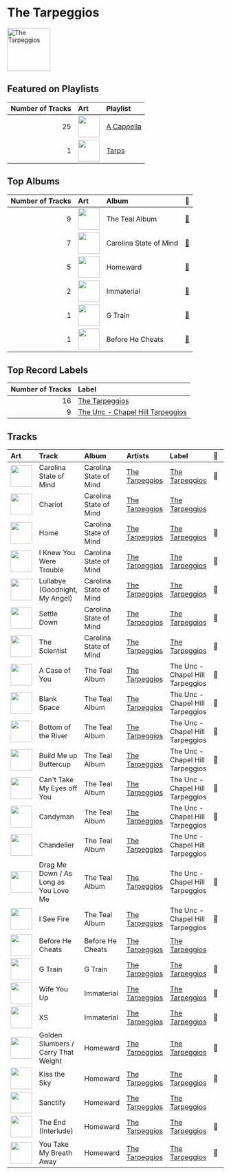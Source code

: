 
# The Tarpeggios


<img src="https://i.scdn.co/image/ab6761610000e5eb4b2621bf3c5f2197ee957582" alt="The Tarpeggios" width="100" />

## Featured on Playlists
|   Number of Tracks | Art                                                                                                                                                                                                                         | Playlist                                 |
|-------------------:|:----------------------------------------------------------------------------------------------------------------------------------------------------------------------------------------------------------------------------|:-----------------------------------------|
|                 25 | <img src="https://mosaic.scdn.co/640/ab67616d0000b2735d990e8b45c848dc22885f89ab67616d0000b27362f44cdb37183a309fc1032fab67616d0000b27384470dd6235917e2e40e11f0ab67616d0000b273bb7018e16a77e5ce4744fa93" alt="" width="50" /> | [A Cappella](../playlists/a_cappella.md) |
|                  1 | <img src="https://mosaic.scdn.co/640/ab67616d0000b27303668e3f13559554eca8ccc6ab67616d0000b2730eb56329734f9400c1639359ab67616d0000b27314ed51ab46ef0765182bb8a0ab67616d0000b273987a1825341694ec9bc62457" alt="" width="50" /> | [Tarps](../playlists/tarps.md)           |
## Top Albums

|   Number of Tracks | Art                                                                                              | Album                  | 🔗                                                          |
|-------------------:|:-------------------------------------------------------------------------------------------------|:-----------------------|:-----------------------------------------------------------|
|                  9 | <img src="https://i.scdn.co/image/ab67616d0000b273bb7018e16a77e5ce4744fa93" alt="" width="50" /> | The Teal Album         | [🔗](https://open.spotify.com/album/7mTQ62MIYHSbkZHGjY0Ftg) |
|                  7 | <img src="https://i.scdn.co/image/ab67616d0000b2735d990e8b45c848dc22885f89" alt="" width="50" /> | Carolina State of Mind | [🔗](https://open.spotify.com/album/3zKusinRVxdC5s2wOPYBgX) |
|                  5 | <img src="https://i.scdn.co/image/ab67616d0000b273fc82939fb76760e640d7edca" alt="" width="50" /> | Homeward               | [🔗](https://open.spotify.com/album/2FiDSelqVoi7VQfpmaMRJK) |
|                  2 | <img src="https://i.scdn.co/image/ab67616d0000b27322f75e45afe2febb7d3f4cac" alt="" width="50" /> | Immaterial             | [🔗](https://open.spotify.com/album/5YgtPHMCi4dGtL6JarEGkI) |
|                  1 | <img src="https://i.scdn.co/image/ab67616d0000b27362f44cdb37183a309fc1032f" alt="" width="50" /> | G Train                | [🔗](https://open.spotify.com/album/0vmio1Hc8vrU7scyVa6BYK) |
|                  1 | <img src="https://i.scdn.co/image/ab67616d0000b273e443608c9f1cf2fdb6c36d37" alt="" width="50" /> | Before He Cheats       | [🔗](https://open.spotify.com/album/7bndGIMX7IOBjG3J7O0BEQ) |

## Top Record Labels

|   Number of Tracks | Label                                                                             |
|-------------------:|:----------------------------------------------------------------------------------|
|                 16 | [The Tarpeggios](../labels/the_tarpeggios.md)                                     |
|                  9 | [The Unc - Chapel Hill Tarpeggios](../labels/the_unc___chapel_hill_tarpeggios.md) |

## Tracks

| Art                                                                                              | Track                                 | Album                  | Artists                             | Label                                         | 💚   | 🔗                                                          |
|:-------------------------------------------------------------------------------------------------|:--------------------------------------|:-----------------------|:------------------------------------|:----------------------------------------------|:----|:-----------------------------------------------------------|
| <img src="https://i.scdn.co/image/ab67616d0000b2735d990e8b45c848dc22885f89" alt="" width="50" /> | Carolina State of Mind                | Carolina State of Mind | [The Tarpeggios](the_tarpeggios.md) | [The Tarpeggios](../labels/the_tarpeggios.md) | 💚   | [🔗](https://open.spotify.com/track/60xweUiIfi93UhZEDN3DKY) |
| <img src="https://i.scdn.co/image/ab67616d0000b2735d990e8b45c848dc22885f89" alt="" width="50" /> | Chariot                               | Carolina State of Mind | [The Tarpeggios](the_tarpeggios.md) | [The Tarpeggios](../labels/the_tarpeggios.md) |     | [🔗](https://open.spotify.com/track/0of5rsasONYN34mx4rSgsn) |
| <img src="https://i.scdn.co/image/ab67616d0000b2735d990e8b45c848dc22885f89" alt="" width="50" /> | Home                                  | Carolina State of Mind | [The Tarpeggios](the_tarpeggios.md) | [The Tarpeggios](../labels/the_tarpeggios.md) | 💚   | [🔗](https://open.spotify.com/track/5EiVVKFfodbFiHTCFEB1i3) |
| <img src="https://i.scdn.co/image/ab67616d0000b2735d990e8b45c848dc22885f89" alt="" width="50" /> | I Knew You Were Trouble               | Carolina State of Mind | [The Tarpeggios](the_tarpeggios.md) | [The Tarpeggios](../labels/the_tarpeggios.md) | 💚   | [🔗](https://open.spotify.com/track/2uB0wu6NOxNAEYmKvf1VDi) |
| <img src="https://i.scdn.co/image/ab67616d0000b2735d990e8b45c848dc22885f89" alt="" width="50" /> | Lullabye (Goodnight, My Angel)        | Carolina State of Mind | [The Tarpeggios](the_tarpeggios.md) | [The Tarpeggios](../labels/the_tarpeggios.md) | 💚   | [🔗](https://open.spotify.com/track/4OXK8cslw5QGKzk6U1yRfU) |
| <img src="https://i.scdn.co/image/ab67616d0000b2735d990e8b45c848dc22885f89" alt="" width="50" /> | Settle Down                           | Carolina State of Mind | [The Tarpeggios](the_tarpeggios.md) | [The Tarpeggios](../labels/the_tarpeggios.md) | 💚   | [🔗](https://open.spotify.com/track/2RGGnyqlJ65QcpA4FggZ2x) |
| <img src="https://i.scdn.co/image/ab67616d0000b2735d990e8b45c848dc22885f89" alt="" width="50" /> | The Scientist                         | Carolina State of Mind | [The Tarpeggios](the_tarpeggios.md) | [The Tarpeggios](../labels/the_tarpeggios.md) | 💚   | [🔗](https://open.spotify.com/track/6NOjptrSCGSEr6vvSQuDmC) |
| <img src="https://i.scdn.co/image/ab67616d0000b273bb7018e16a77e5ce4744fa93" alt="" width="50" /> | A Case of You                         | The Teal Album         | [The Tarpeggios](the_tarpeggios.md) | The Unc - Chapel Hill Tarpeggios              | 💚   | [🔗](https://open.spotify.com/track/6YwWeHUYCkRoGJWGtohs0j) |
| <img src="https://i.scdn.co/image/ab67616d0000b273bb7018e16a77e5ce4744fa93" alt="" width="50" /> | Blank Space                           | The Teal Album         | [The Tarpeggios](the_tarpeggios.md) | The Unc - Chapel Hill Tarpeggios              | 💚   | [🔗](https://open.spotify.com/track/55uhowm3d20ahlHjQNa78b) |
| <img src="https://i.scdn.co/image/ab67616d0000b273bb7018e16a77e5ce4744fa93" alt="" width="50" /> | Bottom of the River                   | The Teal Album         | [The Tarpeggios](the_tarpeggios.md) | The Unc - Chapel Hill Tarpeggios              | 💚   | [🔗](https://open.spotify.com/track/25XUZBlrcbb5U2fsJBY03P) |
| <img src="https://i.scdn.co/image/ab67616d0000b273bb7018e16a77e5ce4744fa93" alt="" width="50" /> | Build Me up Buttercup                 | The Teal Album         | [The Tarpeggios](the_tarpeggios.md) | The Unc - Chapel Hill Tarpeggios              | 💚   | [🔗](https://open.spotify.com/track/7Gi0VBh0IsTbIncQGNJjv3) |
| <img src="https://i.scdn.co/image/ab67616d0000b273bb7018e16a77e5ce4744fa93" alt="" width="50" /> | Can't Take My Eyes off You            | The Teal Album         | [The Tarpeggios](the_tarpeggios.md) | The Unc - Chapel Hill Tarpeggios              | 💚   | [🔗](https://open.spotify.com/track/1wT7nx5HLq9mhBf3P0BwTf) |
| <img src="https://i.scdn.co/image/ab67616d0000b273bb7018e16a77e5ce4744fa93" alt="" width="50" /> | Candyman                              | The Teal Album         | [The Tarpeggios](the_tarpeggios.md) | The Unc - Chapel Hill Tarpeggios              | 💚   | [🔗](https://open.spotify.com/track/1OEnvNhDx4iYvjKD8rIp89) |
| <img src="https://i.scdn.co/image/ab67616d0000b273bb7018e16a77e5ce4744fa93" alt="" width="50" /> | Chandelier                            | The Teal Album         | [The Tarpeggios](the_tarpeggios.md) | The Unc - Chapel Hill Tarpeggios              |     | [🔗](https://open.spotify.com/track/132bFFrU2GvmvebqUlO2qS) |
| <img src="https://i.scdn.co/image/ab67616d0000b273bb7018e16a77e5ce4744fa93" alt="" width="50" /> | Drag Me Down / As Long as You Love Me | The Teal Album         | [The Tarpeggios](the_tarpeggios.md) | The Unc - Chapel Hill Tarpeggios              | 💚   | [🔗](https://open.spotify.com/track/3GqtzxfUrdmrApqEMaWggL) |
| <img src="https://i.scdn.co/image/ab67616d0000b273bb7018e16a77e5ce4744fa93" alt="" width="50" /> | I See Fire                            | The Teal Album         | [The Tarpeggios](the_tarpeggios.md) | The Unc - Chapel Hill Tarpeggios              | 💚   | [🔗](https://open.spotify.com/track/4Mp2l1tCHxnm65a6yQ8lph) |
| <img src="https://i.scdn.co/image/ab67616d0000b273e443608c9f1cf2fdb6c36d37" alt="" width="50" /> | Before He Cheats                      | Before He Cheats       | [The Tarpeggios](the_tarpeggios.md) | [The Tarpeggios](../labels/the_tarpeggios.md) |     | [🔗](https://open.spotify.com/track/1kRKhFJLbqoXeBUecl8eZa) |
| <img src="https://i.scdn.co/image/ab67616d0000b27362f44cdb37183a309fc1032f" alt="" width="50" /> | G Train                               | G Train                | [The Tarpeggios](the_tarpeggios.md) | [The Tarpeggios](../labels/the_tarpeggios.md) | 💚   | [🔗](https://open.spotify.com/track/7IFr6PZwvtqBJEMl55Omvx) |
| <img src="https://i.scdn.co/image/ab67616d0000b27322f75e45afe2febb7d3f4cac" alt="" width="50" /> | Wife You Up                           | Immaterial             | [The Tarpeggios](the_tarpeggios.md) | [The Tarpeggios](../labels/the_tarpeggios.md) | 💚   | [🔗](https://open.spotify.com/track/73dGGJmQ9ERvnumjuG5LES) |
| <img src="https://i.scdn.co/image/ab67616d0000b27322f75e45afe2febb7d3f4cac" alt="" width="50" /> | XS                                    | Immaterial             | [The Tarpeggios](the_tarpeggios.md) | [The Tarpeggios](../labels/the_tarpeggios.md) | 💚   | [🔗](https://open.spotify.com/track/3s8C5wAXYgvpmzBhTduJBg) |
| <img src="https://i.scdn.co/image/ab67616d0000b273fc82939fb76760e640d7edca" alt="" width="50" /> | Golden Slumbers / Carry That Weight   | Homeward               | [The Tarpeggios](the_tarpeggios.md) | [The Tarpeggios](../labels/the_tarpeggios.md) | 💚   | [🔗](https://open.spotify.com/track/3CJwaHt5VqpKaoJ4h523AB) |
| <img src="https://i.scdn.co/image/ab67616d0000b273fc82939fb76760e640d7edca" alt="" width="50" /> | Kiss the Sky                          | Homeward               | [The Tarpeggios](the_tarpeggios.md) | [The Tarpeggios](../labels/the_tarpeggios.md) | 💚   | [🔗](https://open.spotify.com/track/1alIiVzLvztXf92CxCXY1B) |
| <img src="https://i.scdn.co/image/ab67616d0000b273fc82939fb76760e640d7edca" alt="" width="50" /> | Sanctify                              | Homeward               | [The Tarpeggios](the_tarpeggios.md) | [The Tarpeggios](../labels/the_tarpeggios.md) |     | [🔗](https://open.spotify.com/track/3uKuUjR2RMJFFbIAz8l459) |
| <img src="https://i.scdn.co/image/ab67616d0000b273fc82939fb76760e640d7edca" alt="" width="50" /> | The End (Interlude)                   | Homeward               | [The Tarpeggios](the_tarpeggios.md) | [The Tarpeggios](../labels/the_tarpeggios.md) | 💚   | [🔗](https://open.spotify.com/track/36TvCuzr3KGsG8UdZ9tk8e) |
| <img src="https://i.scdn.co/image/ab67616d0000b273fc82939fb76760e640d7edca" alt="" width="50" /> | You Take My Breath Away               | Homeward               | [The Tarpeggios](the_tarpeggios.md) | [The Tarpeggios](../labels/the_tarpeggios.md) | 💚   | [🔗](https://open.spotify.com/track/430GqLsbnIps8OZoZUCIYp) |